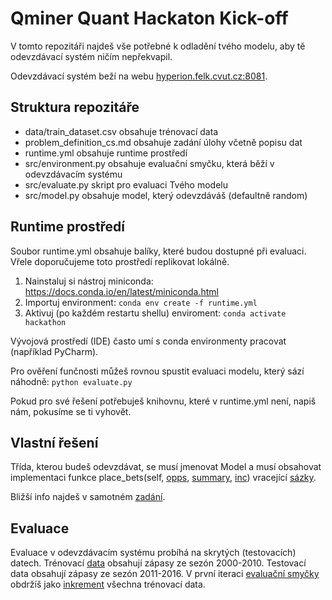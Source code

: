 # Qminer Quant Hackaton Kick-off

V tomto repozitáři najdeš vše potřebné k odladění tvého modelu, aby tě odevzdávací systém ničím nepřekvapil.

Odevzdávací systém beží na webu [hyperion.felk.cvut.cz:8081](http://hyperion.felk.cvut.cz:8081/).

## Struktura repozitáře
* data/train_dataset.csv obsahuje trénovací data
* problem_definition_cs.md obsahuje zadání úlohy včetně popisu dat
* runtime.yml obsahuje runtime prostředí
* src/environment.py obsahuje evaluační smyčku, která běží v odevzdávacím systému
* src/evaluate.py skript pro evaluaci Tvého modelu
* src/model.py obsahuje model, který odevzdáváš (defaultně random)

## Runtime prostředí

Soubor runtime.yml obsahuje balíky, které budou dostupné při evaluaci. Vřele doporučujeme toto prostředí replikovat lokálně.

1. Nainstaluj si nástroj miniconda: https://docs.conda.io/en/latest/miniconda.html
2. Importuj environment: `conda env create -f runtime.yml`
3. Aktivuj (po každém restartu shellu) enviroment: `conda activate hackathon` 

Vývojová prostředí (IDE) často umí s conda environmenty pracovat (například PyCharm).

Pro ověření funčnosti můžeš rovnou spustit evaluaci modelu, který sází náhodně: `python evaluate.py`

Pokud pro své řešení potřebuješ knihovnu, které v runtime.yml není, napiš nám, pokusíme se ti vyhovět.

## Vlastní řešení

Třída, kterou budeš odevzdávat, se musí jmenovat Model a musí obsahovat implementaci funkce place_bets(self, [opps](https://github.com/Hudler/hack-kickoff/blob/master/problem_definition_cs.md#dataframe-s%C3%A1zka%C5%99sk%C3%BDch-p%C5%99%C3%ADle%C5%BEitost%C3%AD), [summary](https://github.com/Hudler/hack-kickoff/blob/master/problem_definition_cs.md#dataframe-se-shrnut%C3%ADm), [inc](https://github.com/Hudler/hack-kickoff/blob/master/problem_definition_cs.md#dataframe-inkrement%C3%A1ln%C3%ADch-dat)) vracející [sázky](https://github.com/Hudler/hack-kickoff/blob/master/problem_definition_cs.md#dataframe-s%C3%A1zek).

Bližší info najdeš v samotném [zadání](https://github.com/Hudler/hack-kickoff/blob/master/problem_definition_cs.md).

## Evaluace

Evaluace v odevzdávacím systému probíhá na skrytých (testovacích) datech. Trénovací [data](https://raw.githubusercontent.com/Hudler/hack-kickoff/master/data/training_data.csv?token=AAJSOOOPCKX2WFKX3PGKFBC7MH4EY) obsahují zápasy ze sezón 2000-2010. Testovací data obsahují zápasy ze sezón 2011-2016. V první iteraci [evaluační smyčky](https://github.com/Hudler/hack-kickoff/blob/master/src/environment.py#L37) obdržíš jako [inkrement](https://github.com/Hudler/hack-kickoff/blob/master/problem_definition_cs.md#dataframe-inkrement%C3%A1ln%C3%ADch-dat) všechna trénovací data.
